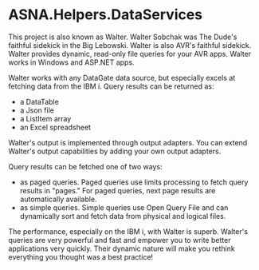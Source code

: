 ASNA.Helpers.DataServices
=========================

This project is also known as Walter. Walter Sobchak was The Dude's faithful sidekick in the Big Lebowski. Walter is also AVR's faithful sidekick. Walter provides dynamic, read-only file queries for your AVR apps. Walter works in Windows and ASP.NET apps.  

Walter works with any DataGate data source, but especially excels at fetching data from the IBM i. Query results can be returned as:

 * a DataTable
 * a Json file
 * a ListItem array
 * an Excel spreadsheet 
 
Walter's output is implemented through output adapters. You can extend Walter's output capabilities by adding your own output adapters. 

Query results can be fetched one of two ways:
 * as paged queries. Paged queries use limits processing to fetch query results in "pages." For paged queries, next page results are automatically available. 
 * as simple queries. Simple queries use Open Query File and can dynamically sort and fetch data from physical and logical files. 

The performance, especially on the IBM i, with Walter is superb. Walter's queries are very powerful and fast and empower you to write better applications very quickly. Their dynamic nature will make you rethink everything you thought was a best practice! 